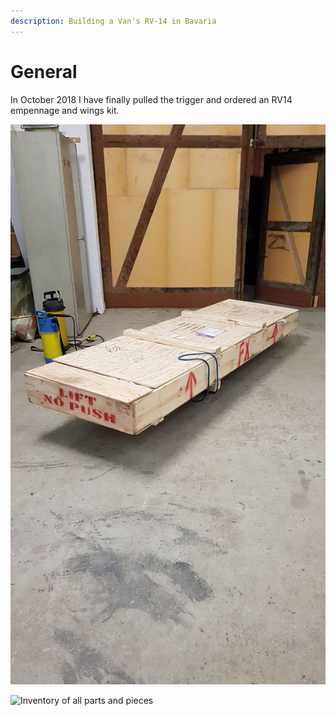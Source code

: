 ```yaml
---
description: Building a Van's RV-14 in Bavaria
---
```


# General

In October 2018 I have finally pulled the trigger and ordered an RV14 empennage and wings kit.

![The Empennage Kit has finally arrived](.gitbook/assets/img-20181024-wa0002.jpeg)

![Inventory of all parts and pieces](.gitbook/assets/20181024_090602.jpg)




